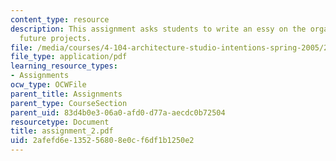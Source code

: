 ```yaml
---
content_type: resource
description: This assignment asks students to write an essy on the organization of
  future projects.
file: /media/courses/4-104-architecture-studio-intentions-spring-2005/2afefd6e135256808e0cf6df1b1250e2_assignment_2.pdf
file_type: application/pdf
learning_resource_types:
- Assignments
ocw_type: OCWFile
parent_title: Assignments
parent_type: CourseSection
parent_uid: 83d4b0e3-06a0-afd0-d77a-aecdc0b72504
resourcetype: Document
title: assignment_2.pdf
uid: 2afefd6e-1352-5680-8e0c-f6df1b1250e2
---
```

